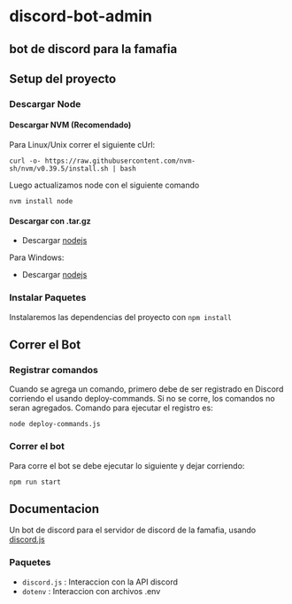 # discord-bot-admin
## bot de discord para la famafia

## Setup del proyecto
### Descargar Node
#### Descargar NVM (Recomendado)
Para Linux/Unix correr el siguiente cUrl:

    curl -o- https://raw.githubusercontent.com/nvm-sh/nvm/v0.39.5/install.sh | bash

Luego actualizamos node con el siguiente comando

    nvm install node


#### Descargar con .tar.gz
- Descargar [nodejs](https://nodejs.org/en)


Para Windows:
- Descargar [nodejs](https://nodejs.org/en)

### Instalar Paquetes
Instalaremos las dependencias del proyecto con `npm install`

## Correr el Bot
### Registrar comandos
Cuando se agrega un comando, primero debe de ser registrado en Discord corriendo el usando deploy-commands. Si no se corre, los comandos no seran agregados.
Comando para ejecutar el registro es:

    node deploy-commands.js
### Correr el bot
Para corre el bot se debe ejecutar lo siguiente y dejar corriendo:

    npm run start

## Documentacion
Un bot de discord para el servidor de discord de la famafia, usando [discord.js](https://discord.js.org/docs/packages/core/1.0.1)

### Paquetes
- `discord.js` : Interaccion con la API discord
- `dotenv` : Interaccion con archivos .env 
